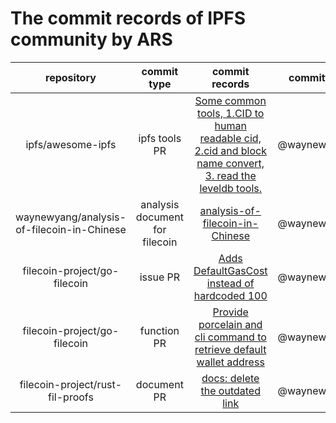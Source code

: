 # The commit records of IPFS community by ARS


| repository | commit type | commit records| committer |
|:--:|:--:|:--:|:--:|
| ipfs/awesome-ipfs | ipfs tools PR | [Some common tools, 1.CID to human readable cid, 2.cid and block name convert, 3. read the leveldb tools.](https://github.com/ipfs/awesome-ipfs/pull/218)| @waynewyang |
| waynewyang/analysis-of-filecoin-in-Chinese| analysis document for filecoin |[analysis-of-filecoin-in-Chinese](https://github.com/waynewyang/analysis-of-filecoin-in-Chinese) | @waynewyang |
| filecoin-project/go-filecoin | issue PR |[Adds DefaultGasCost instead of hardcoded 100](https://github.com/filecoin-project/go-filecoin/commit/e1697c1c33b9024f042dc546c715cea9713337d3) | @waynewyang |
| filecoin-project/go-filecoin | function PR |[Provide porcelain and cli command to retrieve default wallet address](https://github.com/filecoin-project/go-filecoin/commit/29ea5b78615e110b3caf02ac6f3267ac4a42efb6) |@waynewyang|
| filecoin-project/rust-fil-proofs| document PR |[docs: delete the outdated link](https://github.com/filecoin-project/rust-fil-proofs/commits?author=waynewyang) | @waynewyang |
